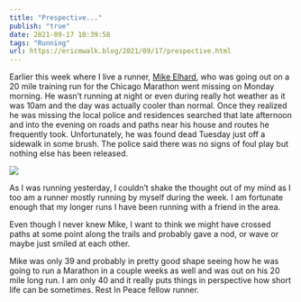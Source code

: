 ```yaml
---
title: "Prespective..."
publish: "true"
date: 2021-09-17 10:39:58
tags: "Running"
url: https://ericmwalk.blog/2021/09/17/prespective.html
---
```


Earlier this week where I live a runner, [Mike Elhard](https://bringmethenews.com/minnesota-news/eden-prairie-man-found-dead-was-training-for-the-chicago-marathon), who was going out on a 20 mile training run for the Chicago Marathon went missing on Monday morning. He wasn’t running at night or even during really hot weather as it was 10am and the day was actually cooler than normal. Once they realized he was missing the local police and residences searched that late afternoon and into the evening on roads and paths near his house and routes he frequently took. Unfortunately, he was found dead Tuesday just off a sidewalk in some brush. The police said there was no signs of foul play but nothing else has been released.

![](https://ericmwalk.blog/uploads/2021/c33ec0c365.jpg)

As I was running yesterday, I couldn’t shake the thought out of my mind as I too am a runner mostly running by myself during the week. I am fortunate enough that my longer runs I have been running with a friend in the area.

Even though I never knew Mike, I want to think we might have crossed paths at some point along the trails and probably gave a nod, or wave or maybe just smiled at each other.

Mike was only 39 and probably in pretty good shape seeing how he was going to run a Marathon in a couple weeks as well and was out on his 20 mile long run. I am only 40 and it really puts things in perspective how short life can be sometimes. Rest In Peace fellow runner.
